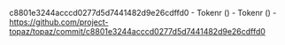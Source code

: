 c8801e3244acccd0277d5d7441482d9e26cdffd0 - Tokenr () - Tokenr () - https://github.com/project-topaz/topaz/commit/c8801e3244acccd0277d5d7441482d9e26cdffd0
